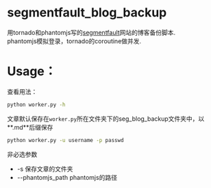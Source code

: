 # segmentfault_blog_backup

用tornado和phantomjs写的[segmentfault](http://segmentfault.com)网站的博客备份脚本.  
phantomjs模拟登录，tornado的coroutine做并发.


# Usage：
查看用法：
```bash
python worker.py -h
```

文章默认保存在`worker.py`所在文件夹下的seg_blog_backup文件夹中，以**.md**后缀保存
```bash
python worker.py -u username -p passwd
```
  
非必选参数
- -s 保存文章的文件夹
- --phantomjs_path phantomjs的路径

